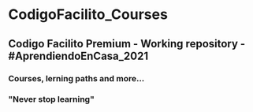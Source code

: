 # CodigoFacilito_Courses
## Codigo Facilito Premium - Working repository - #AprendiendoEnCasa_2021
### Courses, lerning paths and more...
### "Never stop learning"
